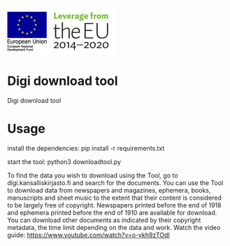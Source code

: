![sosiaali_fi_small3.png](https://github.com/NatLibFi/digidownloadtool/blob/master/sosiaali_fi_small3.png?raw=true)![fi_EU_rgb_small2.png](https://github.com/NatLibFi/digidownloadtool/blob/master/fi_EU_rgb_small2.png?raw=true)

# Digi download tool
Digi download tool

# Usage

install the dependencies: pip install -r requirements.txt

start the tool: python3 downloadtool.py

To find the data you wish to download using the Tool, go to digi.kansalliskirjasto.fi and search for the documents. You can use the Tool to download data from newspapers and magazines, ephemera, books, manuscripts and sheet music to the extent that their content is considered to be largely free of copyright. Newspapers printed before the end of 1918 and ephemera printed before the end of 1910 are available for download. You can download other documents as indicated by their copyright metadata, the time limit depending on the data and work. Watch the video guide: https://www.youtube.com/watch?v=o-ykh9zTOdI
